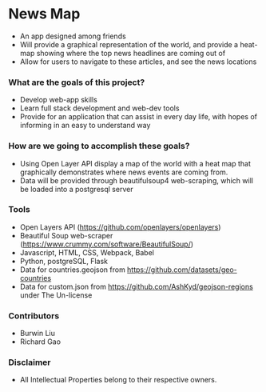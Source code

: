 # News Map
* An app designed among friends
* Will provide a graphical representation of the world, and provide a heat-map showing where the top news headlines are 
    coming out of
* Allow for users to navigate to these articles, and see the news locations

### What are the goals of this project?
* Develop web-app skills
* Learn full stack development and web-dev tools
* Provide for an application that can assist in every day life, with hopes of informing in an easy to understand way

### How are we going to accomplish these goals?
* Using Open Layer API display a map of the world with a heat map that graphically demonstrates where news events are coming from.
* Data will be provided through beautifulsoup4 web-scraping, which will be loaded into a postgresql server

### Tools
* Open Layers API (https://github.com/openlayers/openlayers)
* Beautiful Soup web-scraper (https://www.crummy.com/software/BeautifulSoup/)
* Javascript, HTML, CSS, Webpack, Babel
* Python, postgreSQL, Flask
* Data for countries.geojson from https://github.com/datasets/geo-countries
* Data for custom.json from https://github.com/AshKyd/geojson-regions under The Un-license

### Contributors
* Burwin Liu
* Richard Gao

### Disclaimer
* All Intellectual Properties belong to their respective owners.